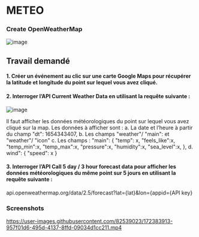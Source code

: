 # METEO

### Create OpenWeatherMap 
![image](https://user-images.githubusercontent.com/82539023/169137214-7281c35f-b156-4362-82c4-6ccc7db6364e.png)


## Travail demandé
#### 1. Créer un événement au clic sur une carte Google Maps pour récupérer la latitude et longitude du point sur lequel vous avez cliqué.
#### 2. Interroger l’API Current Weather Data en utilisant la requête suivante :
![image](https://user-images.githubusercontent.com/82539023/172385238-0e9b9a19-a839-415c-abe6-e0af45bee736.png)

Il faut afficher les données météorologiques du point sur lequel vous avez cliqué sur la map. Les
données à afficher sont :
a. La date et l’heure à partir du champ "dt": 1654343407,
b. Les champs "weather"/ "main": et "weather"/ "icon"
c. Les champs : "main": {
 "temp": x,
 "feels_like":x,
 "temp_min":x,
 "temp_max":x,
 "pressure":x,
 "humidity":x,
 "sea_level":x,
 },
d. wind": { "speed": x }

#### 3. Interroger l’API Call 5 day / 3 hour forecast data pour afficher les données météorologiques du même point sur 5 jours en utilisant la requête suivante :
api.openweathermap.org/data/2.5/forecast?lat={lat}&lon={appid={API key}

### Screenshots

https://user-images.githubusercontent.com/82539023/172383913-957f01d6-495d-4137-8ffd-09034d1cc211.mp4

